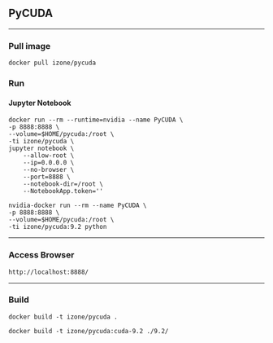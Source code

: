 ## PyCUDA
-----

### Pull image
```
docker pull izone/pycuda
```
### Run
#### Jupyter Notebook
```
docker run --rm --runtime=nvidia --name PyCUDA \
-p 8888:8888 \
--volume=$HOME/pycuda:/root \
-ti izone/pycuda \
jupyter notebook \
	--allow-root \
	--ip=0.0.0.0 \
	--no-browser \
	--port=8888 \
	--notebook-dir=/root \
	--NotebookApp.token=''
```
```
nvidia-docker run --rm --name PyCUDA \
-p 8888:8888 \
--volume=$HOME/pycuda:/root \
-ti izone/pycuda:9.2 python
```

-----
### Access Browser
```
http://localhost:8888/
```

-----
### Build
```
docker build -t izone/pycuda .
```
```
docker build -t izone/pycuda:cuda-9.2 ./9.2/
```